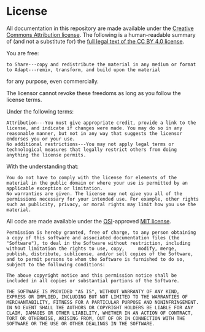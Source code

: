 # License

All documentation in this repository are made available under the [Creative Commons Attribution license](https://creativecommons.org/licenses/by/4.0/). The following is a human-readable summary of (and not a substitute for) the [full legal text of the CC BY 4.0 license](https://creativecommons.org/licenses/by/4.0/legalcode).

You are free:

    to Share---copy and redistribute the material in any medium or format
    to Adapt---remix, transform, and build upon the material

for any purpose, even commercially.

The licensor cannot revoke these freedoms as long as you follow the license terms.

Under the following terms:

    Attribution---You must give appropriate credit, provide a link to the license, and indicate if changes were made. You may do so in any reasonable manner, but not in any way that suggests the licensor endorses you or your use.
    No additional restrictions---You may not apply legal terms or technological measures that legally restrict others from doing anything the license permits.

With the understanding that:

    You do not have to comply with the license for elements of the material in the public domain or where your use is permitted by an applicable exception or limitation.
    No warranties are given. The license may not give you all of the permissions necessary for your intended use. For example, other rights such as publicity, privacy, or moral rights may limit how you use the material.

All code are made available under the [OSI](https://opensource.org/)-approved [MIT license](https://opensource.org/license/mit).
  

    Permission is hereby granted, free of charge, to any person obtaining a copy of this software and associated documentation files (the "Software"), to deal in the Software without restriction, including without limitation the rights to use, copy,     modify, merge, publish, distribute, sublicense, and/or sell copies of the Software, and to permit persons to whom the Software is furnished to do so, subject to the following conditions:

    The above copyright notice and this permission notice shall be included in all copies or substantial portions of the Software.

    THE SOFTWARE IS PROVIDED "AS IS", WITHOUT WARRANTY OF ANY KIND, EXPRESS OR IMPLIED, INCLUDING BUT NOT LIMITED TO THE WARRANTIES OF MERCHANTABILITY, FITNESS FOR A PARTICULAR PURPOSE AND NONINFRINGEMENT. IN NO EVENT SHALL THE AUTHORS OR COPYRIGHT HOLDERS BE LIABLE FOR ANY CLAIM, DAMAGES OR OTHER LIABILITY, WHETHER IN AN ACTION OF CONTRACT, TORT OR OTHERWISE, ARISING FROM, OUT OF OR IN CONNECTION WITH THE SOFTWARE OR THE USE OR OTHER DEALINGS IN THE SOFTWARE.
